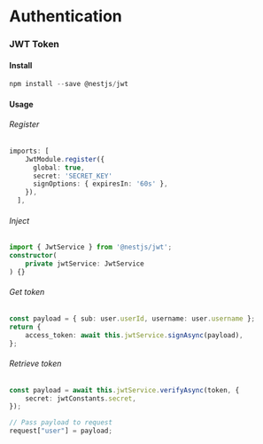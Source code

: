 # Authentication

### JWT Token

#### Install

```ts
npm install --save @nestjs/jwt
```

#### Usage

###### Register

```ts
imports: [
    JwtModule.register({
      global: true,
      secret: 'SECRET_KEY'
      signOptions: { expiresIn: '60s' },
    }),
  ],
```

###### Inject

```ts
import { JwtService } from '@nestjs/jwt';
constructor(
    private jwtService: JwtService
) {}
```

###### Get token

```ts
const payload = { sub: user.userId, username: user.username };
return {
    access_token: await this.jwtService.signAsync(payload),
};
```

###### Retrieve token

```ts
const payload = await this.jwtService.verifyAsync(token, {
    secret: jwtConstants.secret,
});

// Pass payload to request
request["user"] = payload;
```
